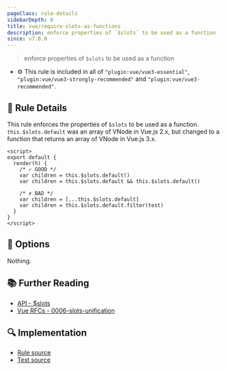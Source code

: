 ```yaml
---
pageClass: rule-details
sidebarDepth: 0
title: vue/require-slots-as-functions
description: enforce properties of `$slots` to be used as a function
since: v7.0.0
---
```

> enforce properties of `$slots` to be used as a function

- :gear: This rule is included in all of `"plugin:vue/vue3-essential"`, `"plugin:vue/vue3-strongly-recommended"` and `"plugin:vue/vue3-recommended"`.

## :book: Rule Details

This rule enforces the properties of `$slots` to be used as a function.  
`this.$slots.default` was an array of VNode in Vue.js 2.x, but changed to a function that returns an array of VNode in Vue.js 3.x.

<eslint-code-block :rules="{'vue/require-slots-as-functions': ['error']}">

```vue
<script>
export default {
  render(h) {
    /* ✓ GOOD */
    var children = this.$slots.default()
    var children = this.$slots.default && this.$slots.default()

    /* ✗ BAD */
    var children = [...this.$slots.default]
    var children = this.$slots.default.filter(test)
  }
}
</script>
```

</eslint-code-block>

## :wrench: Options

Nothing.

## :books: Further Reading

- [API - $slots](https://v3.vuejs.org/api/instance-properties.html#slots)
- [Vue RFCs - 0006-slots-unification](https://github.com/vuejs/rfcs/blob/master/active-rfcs/0006-slots-unification.md)

## :mag: Implementation

- [Rule source](https://github.com/vuejs/eslint-plugin-vue/blob/master/lib/rules/require-slots-as-functions.js)
- [Test source](https://github.com/vuejs/eslint-plugin-vue/blob/master/tests/lib/rules/require-slots-as-functions.js)

